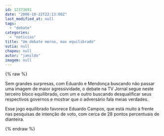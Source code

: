 ```yaml
---
id: 12373691
date: "2006-10-22T22:13:00Z"
last_modified_at: null
tags:
  - "debate"
categories:
  - "noticias"
title: "Um debate morno, mas equilibrado"
sutia: null
chapeu: null
autor: "jamildo"
imagem: null
---
```

{% raw %}
<p>Sem grandes surpresas, com Eduardo e Mendon&ccedil;a buscando n&atilde;o passar uma imagem de maior agressividade, o debate na TV Jornal segue neste terceiro bloco equilibrado, com um e outro buscando desqualificar seus respectivos governos e mostrar que o advers&aacute;rio fala meias verdades.</p>
<p>Esse jogo equilibrado favorece Eduardo Campos, que est&aacute; muito &agrave; frente nas pesquisas de inten&ccedil;&atilde;o de voto, com cerca de 28 pontos percentuais de dianteira.</p>
{% endraw %}
